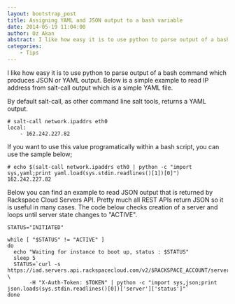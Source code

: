 ```yaml
---
layout: bootstrap_post
title: Assigning YAML and JSON output to a bash variable
date: 2014-05-19 11:04:00
author: Oz Akan
abstract: I like how easy it is to use python to parse output of a bash command which produces JSON or YAML output.
categories:
    - Tips
---
```


I like how easy it is to use python to parse output of a bash command which produces JSON or YAML output. Below is a simple example to read IP address from salt-call output which is a simple YAML file.

By default salt-call, as other command line salt tools, returns a YAML output.

    # salt-call network.ipaddrs eth0
    local:
        - 162.242.227.82

If you want to use this value programatically within a bash script, you can use the sample below;

    # echo $(salt-call network.ipaddrs eth0 | python -c "import sys,yaml;print yaml.load(sys.stdin.readlines()[1])[0]")
    162.242.227.82

Below you can find an example to read JSON output that is returned by Rackspace Cloud Servers API. Pretty much all REST APIs return JSON so it is useful in many cases. The code below checks creation of a server and loops until server state changes to "ACTIVE".

    STATUS="INITIATED"

    while [ "$STATUS" != "ACTIVE" ]
    do
      echo "Waiting for instance to boot up, status : $STATUS"
      sleep 5
      STATUS=`curl -s https://iad.servers.api.rackspacecloud.com/v2/$RACKSPACE_ACCOUNT/servers/$INSTANCE_ID \
           -H "X-Auth-Token: $TOKEN" | python -c "import sys,json;print json.loads(sys.stdin.readlines()[0])['server']['status']"`
    done